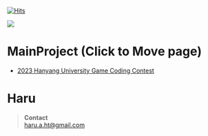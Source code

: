 
  
  
[![Hits](https://hits.seeyoufarm.com/api/count/incr/badge.svg?url=https%3A%2F%2Fgithub.com%2FAdel-Hart&count_bg=%23C8B83D&title_bg=%23555555&icon=&icon_color=%23E7E7E7&title=Views&edge_flat=false)](https://hits.seeyoufarm.com)
  
  
<img src="https://media.tenor.com/OEQ8NOhu2nwAAAAi/mind-blown-mind-explosion.gif">  


**MainProject (Click to Move page)**  
===============  
- [2023 Hanyang University Game Coding Contest](https://github.com/Adel-Hart/PPythonGAme)


Haru
=========

>**Contact**  
>haru.a.ht@gmail.com  
